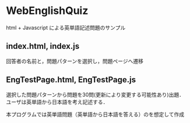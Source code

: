 # WebEnglishQuiz
html + Javascript による英単語記述問題のサンプル

## index.html, index.js
回答者の名前と，問題パターンを選択し，問題ページへ遷移

## EngTestPage.html, EngTestPage.js
選択した問題パターンから問題を30問(更新により変更する可能性あり)出題．  
ユーザは英単語から日本語を考え記述する．

本プログラムでは英単語問題（英単語から日本語を答える）のを想定して作成
